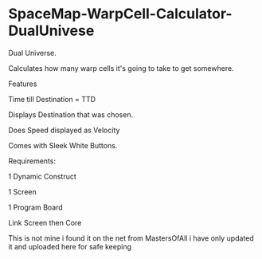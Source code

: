 # SpaceMap-WarpCell-Calculator-DualUnivese
Dual Universe. 

Calculates how many warp cells it's going to take to get somewhere.

Features

Time till Destination   = TTD

Displays Destination that was chosen.

Does Speed displayed as Velocity

Comes with Sleek White Buttons.

Requirements:

1 Dynamic Construct

1 Screen

1 Program Board

Link Screen then Core

This is not mine i found it on the net from MastersOfAll i have only updated it and uploaded here for safe keeping
